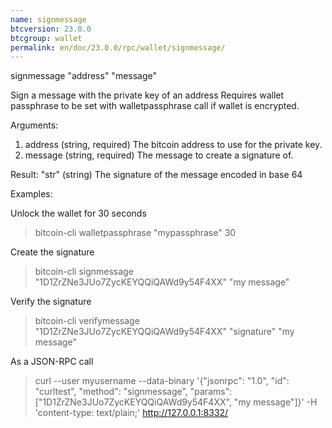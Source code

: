 ```yaml
---
name: signmessage
btcversion: 23.0.0
btcgroup: wallet
permalink: en/doc/23.0.0/rpc/wallet/signmessage/
---
```


signmessage "address" "message"

Sign a message with the private key of an address
Requires wallet passphrase to be set with walletpassphrase call if wallet is encrypted.

Arguments:
1. address    (string, required) The bitcoin address to use for the private key.
2. message    (string, required) The message to create a signature of.

Result:
"str"    (string) The signature of the message encoded in base 64

Examples:

Unlock the wallet for 30 seconds
> bitcoin-cli walletpassphrase "mypassphrase" 30

Create the signature
> bitcoin-cli signmessage "1D1ZrZNe3JUo7ZycKEYQQiQAWd9y54F4XX" "my message"

Verify the signature
> bitcoin-cli verifymessage "1D1ZrZNe3JUo7ZycKEYQQiQAWd9y54F4XX" "signature" "my message"

As a JSON-RPC call
> curl --user myusername --data-binary '{"jsonrpc": "1.0", "id": "curltest", "method": "signmessage", "params": ["1D1ZrZNe3JUo7ZycKEYQQiQAWd9y54F4XX", "my message"]}' -H 'content-type: text/plain;' http://127.0.0.1:8332/


